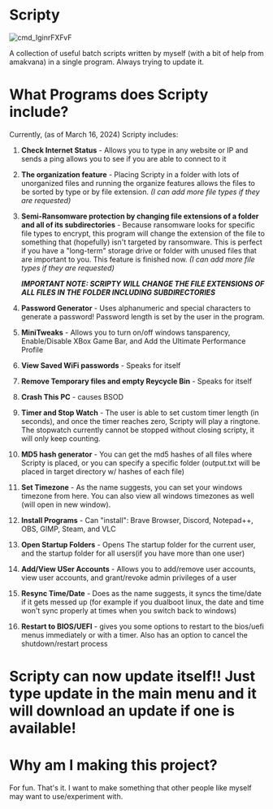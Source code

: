# Scripty
![cmd_IginrFXFvF](https://github.com/cyl-vin/Scripty/assets/152368998/8b168d3e-db71-4459-9da8-e0ab14b332ed)






A collection of useful batch scripts written by myself (with a bit of help from amakvana) in a single program. Always trying to update it.

# What Programs does Scripty include?

Currently, (as of March 16, 2024) Scripty includes:

1. **Check Internet Status** - Allows you to type in any website or IP and sends a ping allows you to see if you are able to connect to it

   

2. **The organization feature** - Placing Scripty in a folder with lots of unorganized files and running the organize features allows the files to be sorted by type or by file extension.
   _(I can add more file types if they are requested)_

   

3. **Semi-Ransomware protection by changing file extensions of a folder and all of its subdirectories** - Because ransomware looks for specific file types to encrypt, this program will change the extension of the file to something that (hopefully) isn't targeted by ransomware.
This is perfect if you have a "long-term" storage drive or folder with unused files that are important to you. This feature is finished now. _(I can add more file types if they are requested)_

   _**IMPORTANT NOTE: SCRIPTY WILL CHANGE THE FILE EXTENSIONS OF ALL FILES IN THE FOLDER INCLUDING SUBDIRECTORIES**_

4. **Password Generator** - Uses alphanumeric and special characters to generate a password! Password length is set by the user in the program.


5. **MiniTweaks** - Allows you to turn on/off windows tansparency, Enable/Disable XBox Game Bar, and Add the Ultimate Performance Profile


6. **View Saved WiFi passwords** - Speaks for itself


7. **Remove Temporary files and empty Reycycle Bin** - Speaks for itself


8. **Crash This PC** - causes BSOD


9. **Timer and Stop Watch** - The user is able to set custom timer length (in seconds), and once the timer reaches zero, Scripty will play a ringtone. The stopwatch currently cannot be stopped without closing scripty, it will only keep counting.


10. **MD5 hash generator** - You can get the md5 hashes of all files where Scripty is placed, or you can specify a specific folder (output.txt will be placed in target directory w/ hashes of each file)


11. **Set Timezone** - As the name suggests, you can set your windows timezone from here. You can also view all windows timezones as well (will open in new window).


12. **Install Programs** - Can "install":  Brave Browser, Discord, Notepad++, OBS, GIMP, Steam, and VLC


13. **Open Startup Folders** - Opens The startup folder for the current user, and the startup folder for all users(if you have more than one user)


14. **Add/View USer Accounts** - Allows you to add/remove user accounts, view user accounts, and grant/revoke admin privileges of a user


15. **Resync Time/Date** - Does as the name suggests, it syncs the time/date if it gets messed up (for example if you dualboot linux, the date and time won't sync properly at times when you switch back to windows)


16. **Restart to BIOS/UEFI** - gives you some options to restart to the bios/uefi menus immediately or with a timer. Also has an option to cancel the shutdown/restart process


# Scripty can now update itself!! Just type update in the main menu and it will download an update if one is available!


# Why am I making this project?

For fun. That's it. I want to make something that other people like myself may want to use/experiment with.
